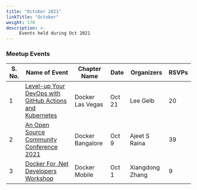 ```yaml
---
title: "October 2021"
linkTitle: "October"
weight: 170
description: >-
     Events held during Oct 2021
---
```



### Meetup Events

| S. No. | Name of Event    |  Chapter Name | Date | Organizers  | RSVPs | 
|-----------|-----------|-------------|----------------|-------------|------------|
| 1 | [Level-up Your DevOps with GitHub Actions and Kubernetes](https://www.meetup.com/Docker-Las-Vegas/events/280923134/) | Docker Las Vegas | Oct 21 | Lee Gelb | 20 | <br>
| 2 | [An Open Source Community Conference 2021](https://www.meetup.com/Docker-Bangalore/events/280618190/) | Docker Bangalore | Oct 9 | Ajeet S Raina | 39 | <br>
| 3 | [Docker For .Net Developers Workshop](https://www.meetup.com/Docker-Mobile/events/280556207/) | Docker Mobile | Oct 1 | Xiangdong Zhang | 9 | 
